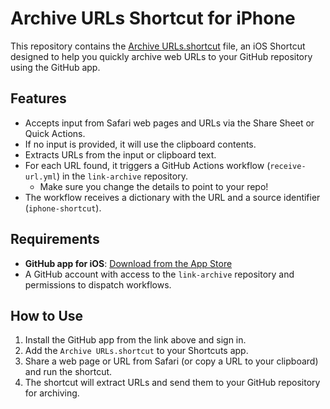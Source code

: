 # Archive URLs Shortcut for iPhone

This repository contains the [Archive URLs.shortcut](/triggers/iphone/Archive%20URLs.shortcut) file, an iOS Shortcut designed to help you quickly archive web URLs to your GitHub repository using the GitHub app.

## Features
- Accepts input from Safari web pages and URLs via the Share Sheet or Quick Actions.
- If no input is provided, it will use the clipboard contents.
- Extracts URLs from the input or clipboard text.
- For each URL found, it triggers a GitHub Actions workflow (`receive-url.yml`) in the `link-archive` repository.
    - Make sure you change the details to point to your repo!
- The workflow receives a dictionary with the URL and a source identifier (`iphone-shortcut`).

## Requirements
- **GitHub app for iOS**: [Download from the App Store](https://apps.apple.com/il/app/github/id1477376905)
- A GitHub account with access to the `link-archive` repository and permissions to dispatch workflows.

## How to Use
1. Install the GitHub app from the link above and sign in.
2. Add the `Archive URLs.shortcut` to your Shortcuts app.
3. Share a web page or URL from Safari (or copy a URL to your clipboard) and run the shortcut.
4. The shortcut will extract URLs and send them to your GitHub repository for archiving.
